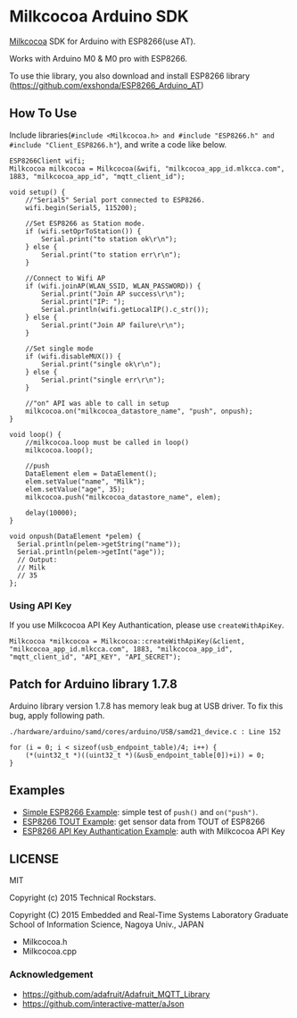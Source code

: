 Milkcocoa Arduino SDK
=====

[Milkcocoa](https://mlkcca.com/) SDK for Arduino with ESP8266(use AT).

Works with Arduino M0 & M0 pro with ESP8266.

To use thie library, you also download and install ESP8266 library 
(https://github.com/exshonda/ESP8266_Arduino_AT)

## How To Use

Include libraries(`#include <Milkcocoa.h> and #include "ESP8266.h" and #include "Client_ESP8266.h"`), and write a code like below.

```
ESP8266Client wifi;
Milkcocoa milkcocoa = Milkcocoa(&wifi, "milkcocoa_app_id.mlkcca.com", 1883, "milkcocoa_app_id", "mqtt_client_id");

void setup() {
	//"Serial5" Serial port connected to ESP8266.
	wifi.begin(Serial5, 115200);

	//Set ESP8266 as Station mode.
	if (wifi.setOprToStation()) {
		Serial.print("to station ok\r\n");
	} else {
		Serial.print("to station err\r\n");
	}

	//Connect to Wifi AP
	if (wifi.joinAP(WLAN_SSID, WLAN_PASSWORD)) {
		Serial.print("Join AP success\r\n");
		Serial.print("IP: ");
		Serial.println(wifi.getLocalIP().c_str());    
	} else {
		Serial.print("Join AP failure\r\n");
	}
    
	//Set single mode
	if (wifi.disableMUX()) {
		Serial.print("single ok\r\n");
	} else {
		Serial.print("single err\r\n");
	}

	//"on" API was able to call in setup
	milkcocoa.on("milkcocoa_datastore_name", "push", onpush);
}

void loop() {
	//milkcocoa.loop must be called in loop()
	milkcocoa.loop();

	//push
	DataElement elem = DataElement();
	elem.setValue("name", "Milk");
	elem.setValue("age", 35);
	milkcocoa.push("milkcocoa_datastore_name", elem);

	delay(10000);
}

void onpush(DataElement *pelem) {
  Serial.println(pelem->getString("name"));
  Serial.println(pelem->getInt("age"));
  // Output:
  // Milk
  // 35
};
```

### Using API Key

If you use Milkcocoa API Key Authantication, please use `createWithApiKey`.

```
Milkcocoa *milkcocoa = Milkcocoa::createWithApiKey(&client, "milkcocoa_app_id.mlkcca.com", 1883, "milkcocoa_app_id", "mqtt_client_id", "API_KEY", "API_SECRET");
```

## Patch for Arduino library 1.7.8

Arduino library version 1.7.8 has memory leak bug at USB driver. To fix this bug, apply following path.


```
./hardware/arduino/samd/cores/arduino/USB/samd21_device.c : Line 152

for (i = 0; i < sizeof(usb_endpoint_table)/4; i++) {
    (*(uint32_t *)((uint32_t *)(&usb_endpoint_table[0])+i)) = 0;
}
```

## Examples

- [Simple ESP8266 Example](https://github.com/milk-cocoa/Milkcocoa_Arduino_SDK/blob/master/examples/milkcocoa_esp8266/milkcocoa_esp8266.ino): simple test of `push()` and `on("push")`.
- [ESP8266 TOUT Example](https://github.com/milk-cocoa/Milkcocoa_Arduino_SDK/blob/master/examples/milkcocoa_esp8266_tout/milkcocoa_esp8266_tout.ino): get sensor data from TOUT of ESP8266
- [ESP8266 API Key Authantication Example](https://github.com/milk-cocoa/Milkcocoa_Arduino_SDK/blob/master/examples/milkcocoa_esp8266_apikey_auth/milkcocoa_esp8266_apikey_auth.ino): auth with Milkcocoa API Key


## LICENSE

MIT



Copyright (c) 2015 Technical Rockstars.

Copyright (C) 2015 Embedded and Real-Time Systems Laboratory
              Graduate School of Information Science, Nagoya Univ., JAPAN

- Milkcocoa.h
- Milkcocoa.cpp

### Acknowledgement

- https://github.com/adafruit/Adafruit_MQTT_Library
- https://github.com/interactive-matter/aJson

